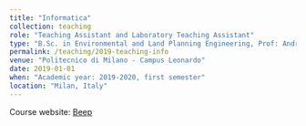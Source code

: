 ```yaml
---
title: "Informatica"
collection: teaching
role: "Teaching Assistant and Laboratory Teaching Assistant"
type: "B.Sc. in Environmental and Land Planning Engineering, Prof: Andrea Bonarini"
permalink: /teaching/2019-teaching-info
venue: "Politecnico di Milano - Campus Leonardo"
date: 2019-01-01
when: "Academic year: 2019-2020, first semester"
location: "Milan, Italy"
---
```


Course website: [Beep](https://beep.metid.polimi.it/) 
